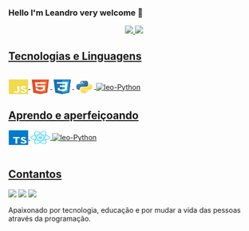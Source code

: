    <link rel="stylesheet" href="https://cdn.jsdelivr.net/gh/devicons/devicon@v2.15.1/devicon.min.css">      

### Hello I'm Leandro very welcome 👋



<div align="center">
  <a href="https://github.com/leandromacedo117">
  <img height="160em" src="https://github-readme-stats.vercel.app/api?username=leandromacedo117&show_icons=true&theme=gotham&include_all_commits=true&count_private=true"/>  <img height="160em" src="https://github-readme-stats.vercel.app/api/top-langs/?username=leandromacedo117&layout=compact&langs_count=7&theme=gotham"/>
</div>


## Tecnologias e Linguagens
<div style="display: inline_block"><br>
  <img align="center" alt="leo-Js" height="30" width="40" src="https://raw.githubusercontent.com/devicons/devicon/master/icons/javascript/javascript-plain.svg">
  <img align="center" alt="leo-HTML" height="30" width="40" src="https://raw.githubusercontent.com/devicons/devicon/master/icons/html5/html5-original.svg">
  <img align="center" alt="leo-CSS" height="30" width="40" src="https://raw.githubusercontent.com/devicons/devicon/master/icons/css3/css3-original.svg">
  <img align="center" alt="leo-Python" height="30" width="40" src="https://raw.githubusercontent.com/devicons/devicon/master/icons/python/python-original.svg">
    <img align="center" alt="leo-Python" height="30" width="40" src="https://cdn.jsdelivr.net/gh/devicons/devicon/icons/java/java-original.svg">
     

 
  
          

      
  
</div>
  
  ## Aprendo e aperfeiçoando
  <div style="display: inline_block">
  <img align="center" alt="leo-Ts" height="30" width="40" src="https://raw.githubusercontent.com/devicons/devicon/master/icons/typescript/typescript-plain.svg">
    <img align="center" alt="leo-React" height="30" width="40" src="https://raw.githubusercontent.com/devicons/devicon/master/icons/react/react-original.svg">
    <img align="center" alt="leo-Python" height="30" width="40" src="https://cdn.jsdelivr.net/gh/devicons/devicon/icons/php/php-plain.svg">
    

</div><br/>

  ## Contantos 
<div> 
  <a href="https://www.instagram.com/leandro__117/" target="_blank"><img src="https://img.shields.io/badge/-Instagram-%23E4405F?style=for-the-badge&logo=instagram&logoColor=white" target="_blank"></a> 
  <a href = "mailto:leeandromacedo117@gmail.com"><img src="https://img.shields.io/badge/-Gmail-%23333?style=for-the-badge&logo=gmail&logoColor=white" target="_blank"></a>
  <a href="https://www.linkedin.com/in/leandro-macedo-a16b67292/" target="_blank"><img src="https://img.shields.io/badge/-LinkedIn-%230077B5?style=for-the-badge&logo=linkedin&logoColor=white" target="_blank"></a> 
  
</div>

Apaixonado por tecnologia, educação e por mudar a vida das pessoas através da programação.

